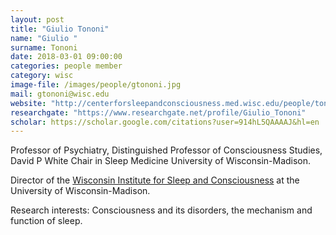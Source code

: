 ```yaml
---
layout: post
title: "Giulio Tononi"
name: "Giulio "
surname: Tononi
date: 2018-03-01 09:00:00
categories: people member
category: wisc
image-file: /images/people/gtononi.jpg
mail: gtononi@wisc.edu
website: "http://centerforsleepandconsciousness.med.wisc.edu/people/tononi.html"
researchgate: "https://www.researchgate.net/profile/Giulio_Tononi"
scholar: https://scholar.google.com/citations?user=914hL5QAAAAJ&hl=en
---
```


Professor of Psychiatry, Distinguished Professor of Consciousness Studies, David P White Chair in Sleep Medicine
University of Wisconsin-Madison.

Director of the [Wisconsin Institute for Sleep and Consciousness](http://centerforsleepandconsciousness.med.wisc.edu/) at the University of Wisconsin-Madison.

Research interests: Consciousness and its disorders, the mechanism and function of sleep.
